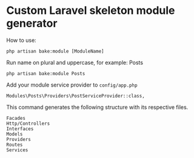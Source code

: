 
# Custom Laravel skeleton module generator

How to use:

```
php artisan bake:module [ModuleName]
```

Run name on plural and uppercase, for example: Posts

```
php artisan bake:module Posts
```
Add your module service provider to ```config/app.php```
```
Modules\Posts\Providers\PostServiceProvider::class,
```
This command generates the following structure with its respective files.
```
Facades
Http/Controllers
Interfaces
Models
Providers
Routes
Services
```
